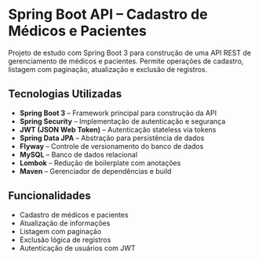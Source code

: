 # Spring Boot API – Cadastro de Médicos e Pacientes

Projeto de estudo com Spring Boot 3 para construção de uma API REST de gerenciamento de médicos e pacientes. Permite operações de cadastro, listagem com paginação, atualização e exclusão de registros.

## Tecnologias Utilizadas

- **Spring Boot 3** – Framework principal para construção da API
- **Spring Security** – Implementação de autenticação e segurança
- **JWT (JSON Web Token)** – Autenticação stateless via tokens
- **Spring Data JPA** – Abstração para persistência de dados
- **Flyway** – Controle de versionamento do banco de dados
- **MySQL** – Banco de dados relacional
- **Lombok** – Redução de boilerplate com anotações
- **Maven** – Gerenciador de dependências e build

## Funcionalidades

- Cadastro de médicos e pacientes
- Atualização de informações
- Listagem com paginação
- Exclusão lógica de registros
- Autenticação de usuários com JWT
